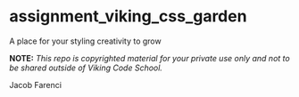 assignment_viking_css_garden
============================

A place for your styling creativity to grow


**NOTE:** *This repo is copyrighted material for your private use only and not to be shared outside of Viking Code School.*

Jacob Farenci
